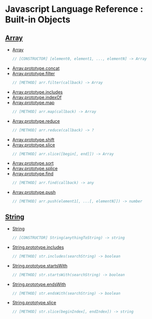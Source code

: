 Javascript Language Reference : Built-in Objects
================================================

[Array](https://developer.mozilla.org/en-US/docs/Web/JavaScript/Reference/Global_Objects/Array)
-------
- [Array](https://developer.mozilla.org/en-US/docs/Web/JavaScript/Reference/Global_Objects/Array/Array)
    ```javascript
    // [CONSTRUCTOR] [element0, element1, ..., elementN] -> Array
    ```
- [Array.prototype.concat](https://developer.mozilla.org/en-US/docs/Web/JavaScript/Reference/Global_Objects/Array/concat)
- [Array.prototype.filter](https://developer.mozilla.org/en-US/docs/Web/JavaScript/Reference/Global_Objects/Array/filter)
    ```javascript
    // [METHOD] arr.filter(callback) -> Array
    ```
- [Array.prototype.includes](https://developer.mozilla.org/en-US/docs/Web/JavaScript/Reference/Global_Objects/Array/includes)
- [Array.prototype.indexOf](https://developer.mozilla.org/en-US/docs/Web/JavaScript/Reference/Global_Objects/Array/indexOf)
- [Array.prototype.map](https://developer.mozilla.org/en-US/docs/Web/JavaScript/Reference/Global_Objects/Array/map)
    ```javascript
    // [METHOD] arr.map(callback) -> Array
    ```
- [Array.prototype.reduce](https://developer.mozilla.org/en-US/docs/Web/JavaScript/Reference/Global_Objects/Array/Reduce)
    ```javascript
    // [METHOD] arr.reduce(callback) -> ?
    ```
- [Array.prototype.shift](https://developer.mozilla.org/en-US/docs/Web/JavaScript/Reference/Global_Objects/Array/shift)
- [Array.prototype.slice](https://developer.mozilla.org/en-US/docs/Web/JavaScript/Reference/Global_Objects/Array/slice)
    ```javascript
    // [METHOD] arr.slice([begin[, end]]) -> Array
    ```
- [Array.prototype.sort](https://developer.mozilla.org/en-US/docs/Web/JavaScript/Reference/Global_Objects/Array/sort)
- [Array.prototype.splice](https://developer.mozilla.org/en-US/docs/Web/JavaScript/Reference/Global_Objects/Array/splice)
- [Array.prototype.find](https://developer.mozilla.org/en-US/docs/Web/JavaScript/Reference/Global_Objects/Array/find)
    ```javascript
    // [METHOD] arr.find(callback) -> any
    ```
- [Array.prototype.push](https://developer.mozilla.org/en-US/docs/Web/JavaScript/Reference/Global_Objects/Array/push)
    ```javascript
    // [METHOD] arr.push(element1[, ...[, elementN]]) -> number
    ```

[String](https://developer.mozilla.org/en-US/docs/Web/JavaScript/Reference/Global_Objects/String)
--------
- [String](https://developer.mozilla.org/en-US/docs/Web/JavaScript/Reference/Global_Objects/String/String)
    ```js
    // [CONSTRUCTOR] String(anythingToString) -> string
    ```
- [String.prototype.includes](https://developer.mozilla.org/en-US/docs/Web/JavaScript/Reference/Global_Objects/String/includes)
    ```js
    // [METHOD] str.includes(searchString) -> boolean
    ```
- [String.prototype.startsWith](https://developer.mozilla.org/en-US/docs/Web/JavaScript/Reference/Global_Objects/String/startsWith)
    ```js
    // [METHOD] str.startsWith(searchString) -> boolean
    ```
- [String.prototype.endsWith](https://developer.mozilla.org/en-US/docs/Web/JavaScript/Reference/Global_Objects/String/endsWith)
    ```js
    // [METHOD] str.endsWith(searchString) -> boolean
    ```
- [String.prototype.slice](https://developer.mozilla.org/en-US/docs/Web/JavaScript/Reference/Global_Objects/String/slice)
    ```js
    // [METHOD] str.slice(beginIndex[, endIndex]) -> string
    ```